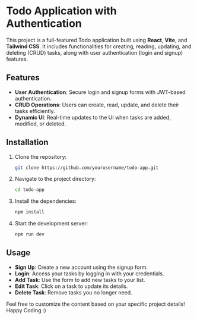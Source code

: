 # Todo Application with Authentication

This project is a full-featured Todo application built using **React**, **Vite**, and **Tailwind CSS**. It includes functionalities for creating, reading, updating, and deleting (CRUD) tasks, along with user authentication (login and signup) features.

## Features

- **User Authentication**: Secure login and signup forms with JWT-based authentication.
- **CRUD Operations**: Users can create, read, update, and delete their tasks efficiently.
- **Dynamic UI**: Real-time updates to the UI when tasks are added, modified, or deleted.

## Installation

1. Clone the repository:
   ```bash
   git clone https://github.com/yourusername/todo-app.git
   ```
2. Navigate to the project directory:
   ```bash
   cd todo-app
   ```
3. Install the dependencies:
   ```bash
   npm install
   ```
4. Start the development server:
   ```bash
   npm run dev
   ```

## Usage

- **Sign Up**: Create a new account using the signup form.
- **Login**: Access your tasks by logging in with your credentials.
- **Add Task**: Use the form to add new tasks to your list.
- **Edit Task**: Click on a task to update its details.
- **Delete Task**: Remove tasks you no longer need.




Feel free to customize the content based on your specific project details! Happy Coding :)
